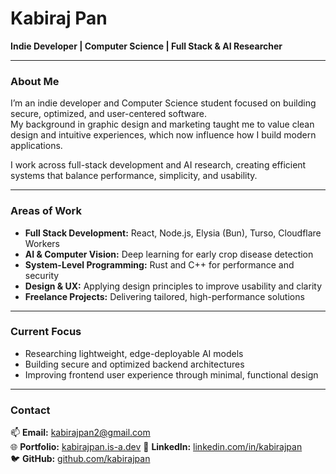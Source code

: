 # Kabiraj Pan

**Indie Developer | Computer Science | Full Stack & AI Researcher**

---

### About Me
I’m an indie developer and Computer Science student focused on building secure, optimized, and user-centered software.  
My background in graphic design and marketing taught me to value clean design and intuitive experiences, which now influence how I build modern applications.

I work across full-stack development and AI research, creating efficient systems that balance performance, simplicity, and usability.

---

### Areas of Work
- **Full Stack Development:** React, Node.js, Elysia (Bun), Turso, Cloudflare Workers  
- **AI & Computer Vision:** Deep learning for early crop disease detection  
- **System-Level Programming:** Rust and C++ for performance and security  
- **Design & UX:** Applying design principles to improve usability and clarity  
- **Freelance Projects:** Delivering tailored, high-performance solutions

---

### Current Focus
- Researching lightweight, edge-deployable AI models  
- Building secure and optimized backend architectures  
- Improving frontend user experience through minimal, functional design  

---

### Contact
📫 **Email:** kabirajpan2@gmail.com  
🌐 **Portfolio:** [kabirajpan.is-a.dev](https://kabirajpan.is-a.dev)
💼 **LinkedIn:** [linkedin.com/in/kabirajpan](#)  
🐦 **GitHub:** [github.com/kabirajpan](https://github.com/kabirajpan)